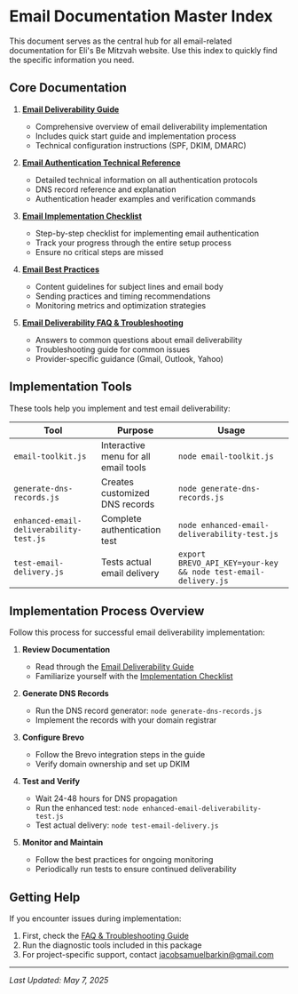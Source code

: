 # Email Documentation Master Index

This document serves as the central hub for all email-related documentation for Eli's Be Mitzvah website. Use this index to quickly find the specific information you need.

## Core Documentation

1. [**Email Deliverability Guide**](./EMAIL-DELIVERABILITY-GUIDE.md)
   - Comprehensive overview of email deliverability implementation
   - Includes quick start guide and implementation process
   - Technical configuration instructions (SPF, DKIM, DMARC)

2. [**Email Authentication Technical Reference**](./EMAIL-AUTHENTICATION-TECHNICAL.md)
   - Detailed technical information on all authentication protocols
   - DNS record reference and explanation
   - Authentication header examples and verification commands

3. [**Email Implementation Checklist**](./EMAIL-IMPLEMENTATION-CHECKLIST-V2.md)
   - Step-by-step checklist for implementing email authentication
   - Track your progress through the entire setup process
   - Ensure no critical steps are missed

4. [**Email Best Practices**](./EMAIL-BEST-PRACTICES.md)
   - Content guidelines for subject lines and email body
   - Sending practices and timing recommendations
   - Monitoring metrics and optimization strategies

5. [**Email Deliverability FAQ & Troubleshooting**](./EMAIL-DELIVERABILITY-FAQ.md)
   - Answers to common questions about email deliverability
   - Troubleshooting guide for common issues
   - Provider-specific guidance (Gmail, Outlook, Yahoo)

## Implementation Tools

These tools help you implement and test email deliverability:

| Tool | Purpose | Usage |
|------|---------|-------|
| `email-toolkit.js` | Interactive menu for all email tools | `node email-toolkit.js` |
| `generate-dns-records.js` | Creates customized DNS records | `node generate-dns-records.js` |
| `enhanced-email-deliverability-test.js` | Complete authentication test | `node enhanced-email-deliverability-test.js` |
| `test-email-delivery.js` | Tests actual email delivery | `export BREVO_API_KEY=your-key && node test-email-delivery.js` |

## Implementation Process Overview

Follow this process for successful email deliverability implementation:

1. **Review Documentation**
   - Read through the [Email Deliverability Guide](./EMAIL-DELIVERABILITY-GUIDE.md)
   - Familiarize yourself with the [Implementation Checklist](./EMAIL-IMPLEMENTATION-CHECKLIST-V2.md)

2. **Generate DNS Records**
   - Run the DNS record generator: `node generate-dns-records.js`
   - Implement the records with your domain registrar

3. **Configure Brevo**
   - Follow the Brevo integration steps in the guide
   - Verify domain ownership and set up DKIM

4. **Test and Verify**
   - Wait 24-48 hours for DNS propagation
   - Run the enhanced test: `node enhanced-email-deliverability-test.js`
   - Test actual delivery: `node test-email-delivery.js`

5. **Monitor and Maintain**
   - Follow the best practices for ongoing monitoring
   - Periodically run tests to ensure continued deliverability

## Getting Help

If you encounter issues during implementation:

1. First, check the [FAQ & Troubleshooting Guide](./EMAIL-DELIVERABILITY-FAQ.md)
2. Run the diagnostic tools included in this package
3. For project-specific support, contact jacobsamuelbarkin@gmail.com

---

*Last Updated: May 7, 2025*
